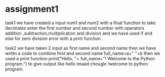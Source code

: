 # assignment1
task1
we have created a input num1 and num2 with a float function to take decimales 
enter the first number and second number 
with operators addition ,subtraction,multiplication and division 
and we have used if and else for zero division error with a print function .



task2
we have taken 2 input as first name and second name 
then we have writtn a code to combine first and second name full_name=a+" "+b
then we used a print function print("Hello, "+ full_name+"! Welcome to the Python program.")
to give output like 
hello imaad chougle !welcome to python program.
